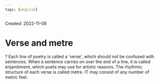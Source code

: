 ```yaml
---
tags: [english] 
---
```

Created: 2022-11-08

# Verse and metre
?
Each line of poetry is called a 'verse', which should not be confused with sentences. When a sentence carries on over the end of a line, it is called enjambment, which poets may use for artistic reasons. The rhythmic structure of each verse is called metre. IT may consist of any number of metric feet.
<!--SR:!2024-12-30,445,230-->